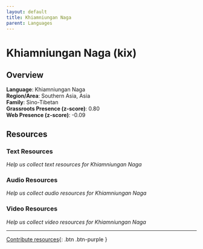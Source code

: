 ```yaml
---
layout: default
title: Khiamniungan Naga
parent: Languages
---
```


# Khiamniungan Naga (kix)

## Overview

**Language**: Khiamniungan Naga  
**Region/Area**: Southern Asia, Asia  
**Family**: Sino-Tibetan  
**Grassroots Presence (z-score)**: 0.80  
**Web Presence (z-score)**: -0.09  

## Resources

### Text Resources
*Help us collect text resources for Khiamniungan Naga*

### Audio Resources
*Help us collect audio resources for Khiamniungan Naga*

### Video Resources
*Help us collect video resources for Khiamniungan Naga*

---

[Contribute resources](https://forms.office.com/e/1SfLJx3u1r){: .btn .btn-purple }
